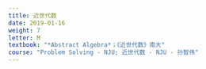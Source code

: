 ```yaml
---
title: 近世代数
date: 2019-01-16
weight: 7
letter: M
textbook: "*Abstract Algebra*；《近世代数》南大"
course: "Problem Solving - NJU; 近世代数 - NJU - 孙智伟"
---
```

